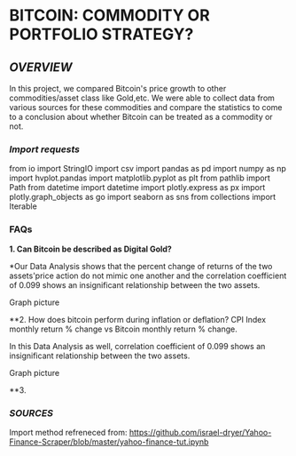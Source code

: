 # **BITCOIN: COMMODITY OR PORTFOLIO STRATEGY?**

## *OVERVIEW*

In this project, we compared Bitcoin's price growth to other commodities/asset class like Gold,etc. We were able to collect data from various sources for these commodities and compare the statistics to come to a conclusion about whether Bitcoin can be treated as a commodity or not. 

### *Import requests*

from io import StringIO
import csv
import pandas as pd
import numpy as np
import hvplot.pandas
import matplotlib.pyplot as plt
from pathlib import Path
from datetime import datetime
import plotly.express as px
import plotly.graph_objects as go
import seaborn as sns
from collections import Iterable

### FAQs

**1. Can Bitcoin be described as Digital Gold?**

*Our Data Analysis shows that the percent change of returns of the two assets'price action do not mimic one another and the correlation coefficient of 0.099 shows an insignificant relationship between the two assets.


Graph picture

**2. How does bitcoin perform during inflation or deflation? CPI Index monthly return % change vs Bitcoin monthly return % change.

In this Data Analysis as well, correlation coefficient of 0.099 shows an insignificant relationship between the two assets.


Graph picture

**3. 



### *SOURCES*

Import method refreneced from: https://github.com/israel-dryer/Yahoo-Finance-Scraper/blob/master/yahoo-finance-tut.ipynb




